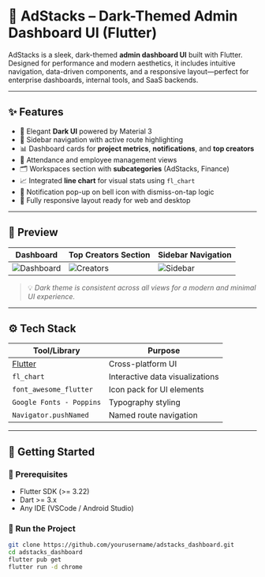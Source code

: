 # 🧭 AdStacks – Dark-Themed Admin Dashboard UI (Flutter)



AdStacks is a sleek, dark-themed **admin dashboard UI** built with Flutter. Designed for performance and modern aesthetics, it includes intuitive navigation, data-driven components, and a responsive layout—perfect for enterprise dashboards, internal tools, and SaaS backends.

---

## ✨ Features

- 🎨 Elegant **Dark UI** powered by Material 3
- 🧭 Sidebar navigation with active route highlighting
- 📊 Dashboard cards for **project metrics**, **notifications**, and **top creators**
- 📅 Attendance and employee management views
- 🗂️ Workspaces section with **subcategories** (AdStacks, Finance)
- 📈 Integrated **line chart** for visual stats using `fl_chart`
- 🔔 Notification pop-up on bell icon with dismiss-on-tap logic
- 🔁 Fully responsive layout ready for web and desktop

---

## 📸 Preview

| Dashboard             | Top Creators Section      | Sidebar Navigation      |
|-----------------------|---------------------------|--------------------------|
| ![Dashboard](screenshots/dashboard.png) | ![Creators](screenshots/creators.png) | ![Sidebar](screenshots/sidebar.png) |

> 💡 *Dark theme is consistent across all views for a modern and minimal UI experience.*

---

## ⚙️ Tech Stack

| Tool/Library        | Purpose                     |
|---------------------|-----------------------------|
| [Flutter](https://flutter.dev) | Cross-platform UI |
| `fl_chart`          | Interactive data visualizations |
| `font_awesome_flutter` | Icon pack for UI elements |
| `Google Fonts - Poppins` | Typography styling |
| `Navigator.pushNamed` | Named route navigation |

---

## 🏁 Getting Started

### 🔧 Prerequisites

- Flutter SDK (>= 3.22)
- Dart >= 3.x
- Any IDE (VSCode / Android Studio)

### 🚀 Run the Project

```bash
git clone https://github.com/yourusername/adstacks_dashboard.git
cd adstacks_dashboard
flutter pub get
flutter run -d chrome
